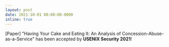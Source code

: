 ```yaml
---
layout: post
date: 2021-10-01 00:00:00-0000
inline: true
---
```


[Paper] "Having Your Cake and Eating It: An Analysis of Concession-Abuse-as-a-Service" has been accepted by **USENIX Security 2021**!